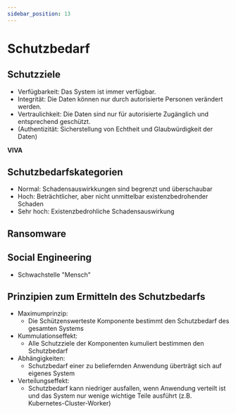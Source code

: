 ```yaml
---
sidebar_position: 13
---
```


# Schutzbedarf

## Schutzziele

- Verfügbarkeit: Das System ist immer verfügbar.
- Integrität: Die Daten können nur durch autorisierte Personen verändert werden.
- Vertraulichkeit: Die Daten sind nur für autorisierte Zugänglich und entsprechend geschützt.
- (Authentizität: Sicherstellung von Echtheit und Glaubwürdigkeit der Daten)

**VIVA**

## Schutzbedarfskategorien

- Normal: Schadensauswirkkungen sind begrenzt und überschaubar
- Hoch: Beträchtlicher, aber nicht unmittelbar existenzbedrohender Schaden
- Sehr hoch: Existenzbedrohliche Schadensauswirkung

## Ransomware

## Social Engineering

- Schwachstelle "Mensch"

## Prinzipien zum Ermitteln des Schutzbedarfs

- Maximumprinzip:
  - Die Schützenswerteste Komponente bestimmt den Schutzbedarf des gesamten Systems
- Kummulationseffekt:
  - Alle Schutzziele der Komponenten kumuliert bestimmen den Schutzbedarf
- Abhängigkeiten:
  - Schutzbedarf einer zu beliefernden Anwendung überträgt sich auf eigenes System
- Verteilungseffekt:
  - Schutzbedarf kann niedriger ausfallen, wenn Anwendung verteilt ist und das System nur wenige wichtige Teile ausführt (z.B. Kubernetes-Cluster-Worker)
